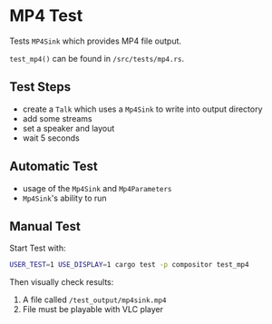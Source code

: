 <!--
SPDX-FileCopyrightText: OpenTalk GmbH <mail@opentalk.eu>

SPDX-License-Identifier: EUPL-1.2
-->

# MP4 Test

Tests `MP4Sink` which provides MP4 file output.

`test_mp4()` can be found in `/src/tests/mp4.rs`.

## Test Steps

- create a `Talk` which uses a `Mp4Sink` to  write into output directory
- add some streams
- set a speaker and layout
- wait 5 seconds

## Automatic Test

- usage of the `Mp4Sink` and `Mp4Parameters`
- `Mp4Sink`'s ability to run

## Manual Test

Start Test with:

```sh
USER_TEST=1 USE_DISPLAY=1 cargo test -p compositor test_mp4
```

Then visually check results:

1. A file called `/test_output/mp4sink.mp4`
2. File must be playable with VLC player
